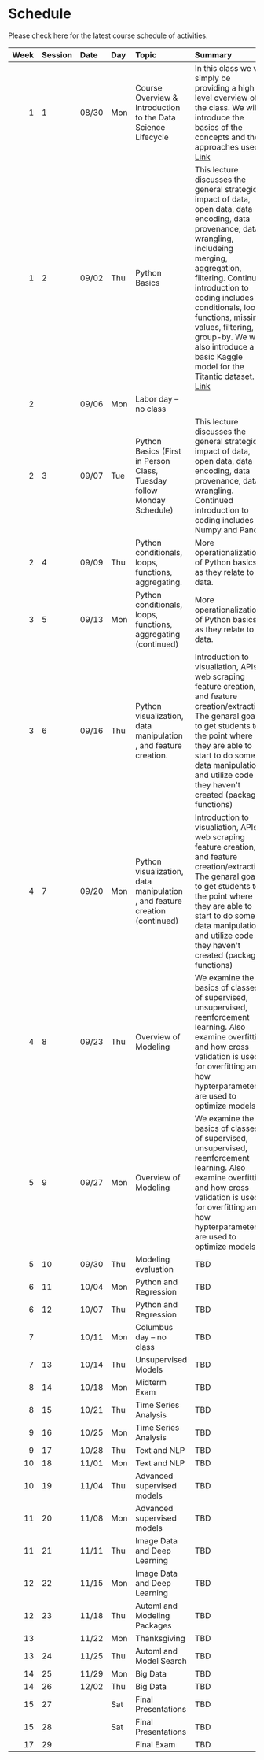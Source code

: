 Schedule
============================


Please check here for the latest course schedule of activities.

|   Week | Session   | Date   | Day   | Topic                                                                      | Summary                                                                                                                                                                                                                                                                                                                                                                                    |
|-------:|:----------|:-------|:------|:---------------------------------------------------------------------------|:-------------------------------------------------------------------------------------------------------------------------------------------------------------------------------------------------------------------------------------------------------------------------------------------------------------------------------------------------------------------------------------------|
|      1 | 1         | 08/30  | Mon   | Course Overview & Introduction to the Data Science Lifecycle               | In this class we will simply be providing a high level overview of the class.  We will introduce the basics of the concepts and the approaches used.  [Link](../../sessions/session1)                                                                                                                                                                                                      |
|      1 | 2         | 09/02  | Thu   | Python Basics                                                              | This lecture discusses the general strategic impact of data, open data, data encoding, data provenance, data wrangling, includeing merging, aggregation, filtering. Continued introduction to coding includes conditionals, loops, functions, missing values, filtering, group-by.  We will also introduce a basic Kaggle model for the Titantic dataset.  [Link](../../sessions/session2) |
|      2 |           | 09/06  | Mon   | Labor day – no class                                                       |                                                                                                                                                                                                                                                                                                                                                                                            |
|      2 | 3         | 09/07  | Tue   | Python Basics  (First in Person Class, Tuesday follow Monday Schedule)     | This lecture discusses the general strategic impact of data, open data, data encoding, data provenance, data wrangling. Continued introduction to coding includes Numpy and Pandas                                                                                                                                                                                                         |
|      2 | 4         | 09/09  | Thu   | Python conditionals, loops, functions, aggregating.                        | More operationalization of Python basics as they relate to data.                                                                                                                                                                                                                                                                                                                           |
|      3 | 5         | 09/13  | Mon   | Python conditionals, loops, functions, aggregating (continued)             | More operationalization of Python basics as they relate to data.                                                                                                                                                                                                                                                                                                                           |
|      3 | 6         | 09/16  | Thu   | Python visualization, data manipulation , and feature creation.            | Introduction to visualiation,  APIs, web scraping feature creation, and feature creation/extraction.  The genaral goal is to get students to the point where they are able to start to do some data manipulation and utilize code they haven't created (packages, functions)                                                                                                               |
|      4 | 7         | 09/20  | Mon   | Python visualization, data manipulation , and feature creation (continued) | Introduction to visualiation,  APIs, web scraping feature creation, and feature creation/extraction.  The genaral goal is to get students to the point where they are able to start to do some data manipulation and utilize code they haven't created (packages, functions)                                                                                                               |
|      4 | 8         | 09/23  | Thu   | Overview of Modeling                                                       | We examine the basics of classess of supervised, unsupervised, reenforcement learning. Also examine overfitting and how cross validation is used for overfitting and how hypterparameters are used to optimize models.                                                                                                                                                                     |
|      5 | 9         | 09/27  | Mon   | Overview of Modeling                                                       | We examine the basics of classess of supervised, unsupervised, reenforcement learning. Also examine overfitting and how cross validation is used for overfitting and how hypterparameters are used to optimize models.                                                                                                                                                                     |
|      5 | 10        | 09/30  | Thu   | Modeling evaluation                                                        | TBD                                                                                                                                                                                                                                                                                                                                                                                        |
|      6 | 11        | 10/04  | Mon   | Python and Regression                                                      | TBD                                                                                                                                                                                                                                                                                                                                                                                        |
|      6 | 12        | 10/07  | Thu   | Python and Regression                                                      | TBD                                                                                                                                                                                                                                                                                                                                                                                        |
|      7 |           | 10/11  | Mon   | Columbus day – no class                                                    | TBD                                                                                                                                                                                                                                                                                                                                                                                        |
|      7 | 13        | 10/14  | Thu   | Unsupervised Models                                                        | TBD                                                                                                                                                                                                                                                                                                                                                                                        |
|      8 | 14        | 10/18  | Mon   | Midterm Exam                                                               | TBD                                                                                                                                                                                                                                                                                                                                                                                        |
|      8 | 15        | 10/21  | Thu   | Time Series Analysis                                                       | TBD                                                                                                                                                                                                                                                                                                                                                                                        |
|      9 | 16        | 10/25  | Mon   | Time Series Analysis                                                       | TBD                                                                                                                                                                                                                                                                                                                                                                                        |
|      9 | 17        | 10/28  | Thu   | Text and NLP                                                               | TBD                                                                                                                                                                                                                                                                                                                                                                                        |
|     10 | 18        | 11/01  | Mon   | Text and NLP                                                               | TBD                                                                                                                                                                                                                                                                                                                                                                                        |
|     10 | 19        | 11/04  | Thu   | Advanced supervised models                                                 | TBD                                                                                                                                                                                                                                                                                                                                                                                        |
|     11 | 20        | 11/08  | Mon   | Advanced supervised models                                                 | TBD                                                                                                                                                                                                                                                                                                                                                                                        |
|     11 | 21        | 11/11  | Thu   | Image Data and Deep Learning                                               | TBD                                                                                                                                                                                                                                                                                                                                                                                        |
|     12 | 22        | 11/15  | Mon   | Image Data and Deep Learning                                               | TBD                                                                                                                                                                                                                                                                                                                                                                                        |
|     12 | 23        | 11/18  | Thu   | Automl and Modeling Packages                                               | TBD                                                                                                                                                                                                                                                                                                                                                                                        |
|     13 |           | 11/22  | Mon   | Thanksgiving                                                               | TBD                                                                                                                                                                                                                                                                                                                                                                                        |
|     13 | 24        | 11/25  | Thu   | Automl and Model Search                                                    | TBD                                                                                                                                                                                                                                                                                                                                                                                        |
|     14 | 25        | 11/29  | Mon   | Big Data                                                                   | TBD                                                                                                                                                                                                                                                                                                                                                                                        |
|     14 | 26        | 12/02  | Thu   | Big Data                                                                   | TBD                                                                                                                                                                                                                                                                                                                                                                                        |
|     15 | 27        |        | Sat   | Final Presentations                                                        | TBD                                                                                                                                                                                                                                                                                                                                                                                        |
|     15 | 28        |        | Sat   | Final Presentations                                                        | TBD                                                                                                                                                                                                                                                                                                                                                                                        |
|     17 | 29        |        |       | Final Exam                                                                 | TBD                                                                                                                                                                                                                                                                                                                                                                                        |